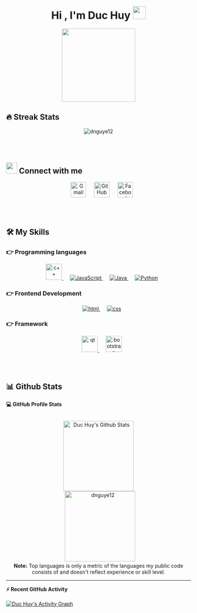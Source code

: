 <h1 align="center">Hi , I'm Duc Huy <img src="https://media.giphy.com/media/hvRJCLFzcasrR4ia7z/giphy.gif" width="35"></h1>

<p align="center">
  <img src='https://user-images.githubusercontent.com/5713670/87202985-820dcb80-c2b6-11ea-9f56-7ec461c497c3.gif' width='200'/>
</p>

## 🔥 Streak Stats
<p align="center"><img src="http://github-readme-streak-stats.herokuapp.com?user=dnguye12&theme=dark&date_format=j%20M%5B%20Y%5D&ring=023677&fire=0E82FF&currStreakLabel=0E82FF" alt="dnguye12" /></p>

<br>
<br>

## <img src="https://media.giphy.com/media/iY8CRBdQXODJSCERIr/giphy.gif" width="30px"> Connect with me
<p align="center">
  &emsp; 
	<a href="mailto:duchuyng051@gmail.com"><img img src="https://upload.wikimedia.org/wikipedia/commons/thumb/7/7e/Gmail_icon_%282020%29.svg/512px-Gmail_icon_%282020%29.svg.png" alt="Gmail" width=42/></a>
  &emsp; 
	<a href="https://github.com/dnguye12"><img src="https://cdn.icon-icons.com/icons2/2429/PNG/512/github_logo_icon_147285.png" alt="GitHub" width=42/></a>
  &emsp; 
	<a href="https://www.facebook.com/khoaitaysuhaomatday/"><img src="https://weddinglab.ideadarte.com/wp-content/uploads/2018/02/facebook-icon.png" alt="Facebook" width=42/></a>
	
</p>

<br>
<br>

## 🛠️ My Skills

### 👉 Programming languages

<p align="center">
  &emsp;
  <a href="https://www.w3schools.com/cpp/" target="_blank"> <img src="https://upload.wikimedia.org/wikipedia/commons/1/18/ISO_C%2B%2B_Logo.svg" alt="c++" width="44" height="44"/> </a>
  &emsp;
   <a href="https://developer.mozilla.org/en-US/docs/Web/JavaScript" target="_blank"> <img src="https://img.icons8.com/color/48/000000/javascript.png" alt="JavaScript"/> </a>
  &emsp;
  <a href="https://www.java.com" target="_blank"> <img src="https://img.icons8.com/color/48/000000/java-coffee-cup-logo.png" alt="Java"/ > </a>
  &emsp;
   <a href="https://www.python.org" target="_blank"> <img src="https://img.icons8.com/color/48/000000/python.png" alt="Python"/> </a> 
</p>

### 👉 Frontend Development
<p align="center"> 
  &emsp; 
  <a href="https://www.w3.org/html/" target="_blank"> <img src="https://img.icons8.com/color/48/000000/html-5.png" alt="html"/> </a>  
  &emsp;
  <a href="https://www.w3schools.com/css/" target="_blank"> <img src="https://img.icons8.com/color/48/000000/css3.png" alt="css"/> </a> 
</p>

### 👉 Framework
<p align="center"> 
  &emsp; 
  <a href="https://www.qt.io/" target="_blank"> <img src="https://variwiki.com/images/archive/4/4e/20211220183943%21Qt_logo.png" height="44" alt="qt"/> </a>  
  &emsp;
  <a href="https://getbootstrap.com/" target="_blank"> <img src="https://upload.wikimedia.org/wikipedia/commons/thumb/b/b2/Bootstrap_logo.svg/512px-Bootstrap_logo.svg.png" height="44" alt="bootstrap"/> </a> 
</p>

<br>
<br>

## 📊 Github Stats



  <summary><b>💻 GitHub Profile Stats</b></summary>
  <br/>
  <p align="center">
    <a href="https://github.com/dnguye12/github-readme-stats"><img alt="Duc Huy's Github Stats" src="https://github-readme-stats.vercel.app/api?username=dnguye12&show_icons=true&count_private=true&theme=algolia" height="192px"/></a>
<br/>
  &nbsp;
	  <img src="https://github-readme-stats.vercel.app/api/top-langs?username=dnguye12&langs_count=10&show_icons=true&locale=en&layout=compact&theme=algolia" alt="dnguye12" height="192px"/>
  <br/>
  <b>Note:</b> Top languages is only a metric of the languages my public code consists of and doesn't reflect experience or skill level.
  </p>

----

  <summary><b>⚡ Recent GitHub Activity</b></summary>
  <br/>
   <a href="https://github.com/7oSkaaa"><img alt="Duc Huy's Activity Graph" src="https://activity-graph.herokuapp.com/graph?username=dnguye12&custom_title=Huy's%20Contribution%20Graph&theme=react-dark" /></a>
  <br/>


<br/>
